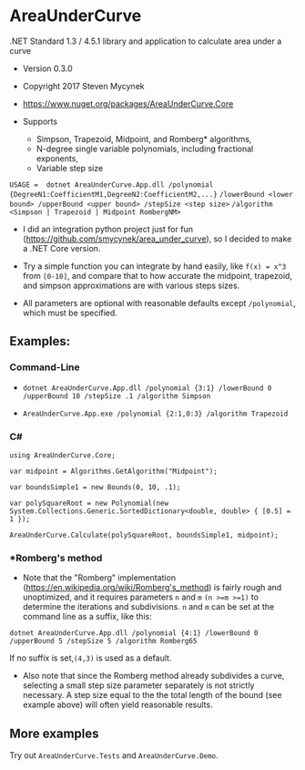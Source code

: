 # AreaUnderCurve
.NET Standard 1.3 / 4.5.1 library and application to calculate area under a curve

* Version 0.3.0
* Copyright 2017 Steven Mycynek
* https://www.nuget.org/packages/AreaUnderCurve.Core

* Supports 
    * Simpson, Trapezoid, Midpoint, and Romberg* algorithms, 
    * N-degree single variable polynomials, including fractional exponents,
    * Variable step size

`USAGE =  dotnet AreaUnderCurve.App.dll /polynomial {DegreeN1:CoefficientM1,DegreeN2:CoefficientM2,...}`
`/lowerBound <lower bound> /upperBound <upper bound> /stepSize <step size>` 
`/algorithm <Simpson | Trapezoid | Midpoint RombergNM>`


* I did an integration python project just for fun (https://github.com/smycynek/area_under_curve), so I decided to make a .NET Core version.

* Try a simple function you can integrate by hand easily, like `f(x) = x^3` from `[0-10]`, and compare that to how accurate the midpoint, trapezoid, and simpson approximations are with various steps sizes.

* All parameters are optional with reasonable defaults except `/polynomial`, which must be specified.

## Examples:
### Command-Line

*   `dotnet AreaUnderCurve.App.dll /polynomial {3:1} /lowerBound 0 /upperBound 10 /stepSize .1 /algorithm Simpson`

*   `AreaUnderCurve.App.exe /polynomial {2:1,0:3} /algorithm Trapezoid`

### C#
`using AreaUnderCurve.Core;`

`var midpoint = Algorithms.GetAlgorithm("Midpoint");`

`var boundsSimple1 = new Bounds(0, 10, .1);`

`var polySquareRoot = new Polynomial(new System.Collections.Generic.SortedDictionary<double, double> { [0.5] = 1 });`

`AreaUnderCurve.Calculate(polySquareRoot, boundsSimple1, midpoint);`


### *Romberg's method

* Note that the "Romberg" implementation (https://en.wikipedia.org/wiki/Romberg's_method) is fairly rough and unoptimized, and it requires parameters `n` and `m`
`(n >=m >=1)` to determine the iterations and subdivisions.   `n` and `m` can be set at the command line as a suffix, like this:

`dotnet AreaUnderCurve.App.dll /polynomial {4:1} /lowerBound 0 /upperBound 5 /stepSize 5 /algorithm Romberg65`

If no suffix is set,`(4,3)` is used as a default.

* Also note that since the Romberg method already subdivides a curve, selecting a small step size parameter separately is not strictly necessary.  A step size equal to the the total length of the bound (see example above) will often yield reasonable results.

## More examples
Try out `AreaUnderCurve.Tests` and `AreaUnderCurve.Demo`.
